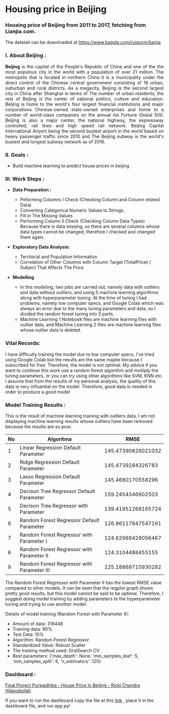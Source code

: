 # Housing price in Beijing
### Housing price of Beijing from 2011 to 2017, fetching from Lianjia.com. 
The dataset can be downloaded at https://www.kaggle.com/ruiqurm/lianjia

### I. About Beijing : 
<p align="justify"><b>Beijing</b> is the capital of the People's Republic of China and one of the
                    the most populous city in the world with a population of over 21 million. The metropolis that is located
                    in northern China it is a municipality under the direct control of the Chinese central government
                    consisting of 16 urban, suburban and rural districts. As a megacity, Beijing is the second largest city in China after Shanghai in terms of
                    The number of urban residents, the rest of Beijing is the center of national politics, culture and education.
                    Beijing is home to the world's four largest financial institutions and major corporations
                    Chinese-owned state-owned enterprises and home to a number of world-class companies on the annual list
                    Fortune Global 500. Beijing is also a major center, the national highway, the expressway
                    controlled, rail lines and high speed rail network. Beijing Capital International Airport
                    being the second busiest airport in the world based on heavy passenger traffic since 2010 and
                    The Beijing subway is the world's busiest and longest subway network as of 2016.  


### II. Goals : 
- Build machine learning to predict house prices in beijing

### III. Work Steps : 
- **Data Preparation :**
   - Peforming Columns I Check (Checking Column and Column related Data)
   - Converting Categorical Numeric Values to Strings.
   - Fill in The Missing Values
   - Performing Column II Check (Checking Column Data Types) Because there is data missing, so there are several columns whose data types cannot be changed, therefore I checked and changed them again.

- **Exploratory Data Analysis:**
  - Territorial and Population Information
  - Correlation of Other Columns with Column Target (TotalPrice) / Subject That Affects The Price
  
- **Modelling**
  - In this modeling, two jobs are carried out, namely data with outliers and data without outliers, and using 5 machine learning algorithms along with hyperparameter tuning. At the time of tuning I had problems, namely low computer specs, and Google Colab which was always an error due to the many tuning parameters and data, so I divided the random forest tuning into 3 parts. 
  - Machine Learning 1 Notebook files are machine learning files with outlier data, and Machine Learning 2 files are machine learning files whose outlier data is deleted.


### Vital Records:
I have difficulty training the model due to low computer specs, I've tried using Google Colab but the results are the same maybe because I subscribed for free. Therefore, the model is not optimal. My advice if you want to continue this work use a random forest algorithm and multiply the tuning parameters, or you can try using other algorithms like SVM, KNN etc. I assume that from the results of my personal analysis, the quality of this data is very influential on the model. Therefore, good data is needed in order to produce a good model

### Model Training Results :
This is the result of machine learning training with outliers data, I am not displaying machine learning results whose outliers have been removed because the results are so poor.

No  |  Algoritma  | RMSE |
------|--------|---------------|
1 |   Linear Regression Default Parameter |  145.47390826021032 |
2 |   Ridge Regression Default Parameter |   145.4739284326783 |
3 |   Lasso Regression Default Parameter |   145.4680170558296 |
4 |   Decison Tree Regressor Default Parameter |   159.2454346602503 |
5 |   Decison Tree Regressor with Parameter|   139.41951268165724 |
6 |   Random Forest Regressor Default Parameter |   126.96117847547191 |
7 |   Random Forest Regressor with Parameter I |   124.62968428056467 |
8 |   Random Forest Regressor with Parameter II |   124.3104488455155|
9 |   Random Forest Regressor with Parameter III |   125.18869710930282|

The Random Forest Regressor with Parameter II has the lowest RMSE value compared to other models. It can be seen that the regplot graph shows pretty good results, but this model cannot be said to be optimal. Therefore, I suggest doing model training by adding parameters to the hyperparameter tuning and trying to use another model.

Details of model training (Random Forest with Parameter II):

- Amount of data: 316448
- Training data: 90%
- Test Data: 10%
- Algorithm: Random Forest Regressor
- Standardized Value: Robust Scaller
- The training method used: GridSearch CV
- Best parameters: {'max_depth': None, 'min_samples_leaf': 5, 'min_samples_split': 6, 'n_estimators': 120}



### Dashboard : 
[Final Project Purwadhika - House Price In Beijing - Ricki Chandra Hidayatullah](https://www.youtube.com/watch?v=abENDgwcclQ&ab_channel=RickiChandraHidayatullah)

If you want to run the dashboard copy the file at this [link](https://drive.google.com/file/d/17on7Le0vgUab9hgOT6qj26NKLz0M5g-t/view?usp=sharing) , place it in the dashboard file, and run app.py!








